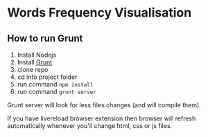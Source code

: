 # Words Frequency Visualisation

## How to run Grunt

1. Install Nodejs
2. Install [Grunt](http://gruntjs.com/getting-started)
3. clone repo
4. cd into project folder
5. run command ```npm install```
6. run command ```grunt server```

Grunt server will look for less files changes (and will compile them).

If you have livereload browser extension then browser will refresh automatically whenever you'll change html, css or js files.
